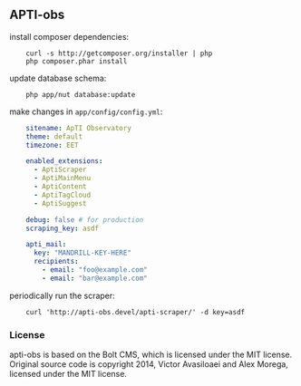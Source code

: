 ## APTI-obs

install composer dependencies:
```
    curl -s http://getcomposer.org/installer | php
    php composer.phar install
```


update database schema:
```
    php app/nut database:update
```


make changes in `app/config/config.yml`:
```yaml
    sitename: ApTI Observatory
    theme: default
    timezone: EET

    enabled_extensions:
      - AptiScraper
      - AptiMainMenu
      - AptiContent
      - AptiTagCloud
      - AptiSuggest

    debug: false # for production
    scraping_key: asdf

    apti_mail:
      key: "MANDRILL-KEY-HERE"
      recipients:
        - email: "foo@example.com"
        - email: "bar@example.com"
```


periodically run the scraper:
```
    curl 'http://apti-obs.devel/apti-scraper/' -d key=asdf
```

### License
apti-obs is based on the Bolt CMS, which is licensed under
the MIT license. Original source code is copyright 2014,
Victor Avasiloaei and Alex Morega, licensed under the MIT
license.
